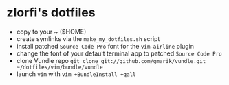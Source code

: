 zlorfi's dotfiles
=================

* copy to your ~ ($HOME)
* create symlinks via the `make_my_dotfiles.sh` script
* install patched `Source Code Pro` font for the `vim-airline` plugin
* change the font of your default terminal app to patched `Source Code Pro`
* clone Vundle repo `git clone git://github.com/gmarik/vundle.git ~/dotfiles/vim/bundle/vundle`
* launch `vim` with `vim +BundleInstall +qall`
